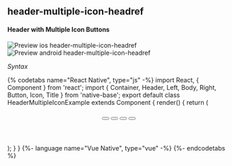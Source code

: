 ## header-multiple-icon-headref
#### Header with Multiple Icon Buttons

![Preview ios header-multiple-icon-headref](https://github.com/GeekyAnts/NativeBase-KitchenSink/raw/v2.6.1/screenshots/ios/header-with-multiple-icon-button.png)
![Preview android header-multiple-icon-headref](https://github.com/GeekyAnts/NativeBase-KitchenSink/raw/v2.6.1/screenshots/android/header-with-multiple-icon-button.png)

*Syntax*

{% codetabs name="React Native", type="js" -%}
import React, { Component } from 'react';
import { Container, Header, Left, Body, Right, Button, Icon, Title } from 'native-base';
export default class HeaderMultipleIconExample extends Component {
  render() {
    return (
      <Container>
        <Header>
          <Left>
            <Button transparent>
              <Icon name='arrow-back' />
            </Button>
          </Left>
          <Body>
            <Title>Header</Title>
          </Body>
          <Right>
            <Button transparent>
              <Icon name='search' />
            </Button>
            <Button transparent>
              <Icon name='heart' />
            </Button>
            <Button transparent>
              <Icon name='more' />
            </Button>
          </Right>
        </Header>
      </Container>
    );
  }
}
{%- language name="Vue Native", type="vue" -%}
<template>
  <nb-container>
    <nb-header>
      <nb-left>
        <nb-button transparent>
          <nb-icon name="arrow-back" />
        </nb-button>
      </nb-left>
      <nb-body>
        <nb-title>Header</nb-title>
      </nb-body>
      <nb-right>
        <nb-button transparent>
          <nb-icon name="search" />
        </nb-button>
        <nb-button transparent>
          <nb-icon name="heart" />
        </nb-button>
        <nb-button transparent>
          <nb-icon name="more" />
        </nb-button>
      </nb-right>
    </nb-header>
  </nb-container>
</template>
{%- endcodetabs %}
 <p>
    <div id="" class="mobileDevice" style="background: url(&quot;https://docs.nativebase.io/docs/assets/iosphone.png&quot;) no-repeat; padding: 63px 20px 100px 15px; width: 292px; height: 600px;margin:0 auto;float:none;">
        <img src="https://github.com/GeekyAnts/NativeBase-KitchenSink/raw/v2.6.1/screenshots/ios/header-with-multiple-icon-button.png" alt="" style="display:block !important" />
    </div>
</p>
<br />